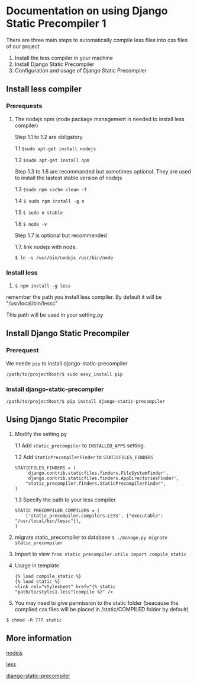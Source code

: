 # Documentation on using Django Static Precompiler 1
There are three main steps to automatically compile less files into css files of our project 
1. Install the less compiler in your machine
2. Install Django Static Precompiler
3. Configuration and usage of Django Static Precompiler

## Install less compiler

### Prerequests

1. The nodejs npm (node package management is needed to install less compiler)
    
    Step 1.1 to 1.2 are obligatory
    
    1.1 `$sudo apt-get install nodejs`
    
    1.2 `$sudo apt-get install npm`
    
    Step 1.3 to 1.6 are recommanded but sometimes optional. They are used to install the lastest stable version of nodejs
    
    1.3 `$sudo npm cache clean -f`
    
    1.4 `$ sudo npm install -g n`
    
    1.5 `$ sudo n stable`
    
    1.6 `$ node -v` 
    
    Step 1.7 is optional but recommended
    
    1.7. link nodejs with node. 
    
    `$ ln -s /usr/bin/nodejs /usr/bin/node`

### Install less
1. `$ npm install -g less`

remember the path you install less compiler. By default it will be "/usr/local/bin/lessc"

This path will be used in your setting.py


## Install Django Static Precompiler

### Prerequest

We neede `pip` to install django-static-precompiler

`/path/to/projectRoot/$ sudo easy_install pip`

### Install django-static-precompiler

`/path/to/projectRoot/$ pip install django-static-precompiler`

## Using Django Static Precompiler
1. Modify the setting.py

    1.1 Add `static_precompiler` to `INSTALLED_APPS` setting.

    1.2 Add `StaticPrecompilerFinder` to `STATICFILES_FINDERS`
    
    ```
    STATICFILES_FINDERS = (
        'django.contrib.staticfiles.finders.FileSystemFinder',
        'django.contrib.staticfiles.finders.AppDirectoriesFinder',
        "static_precompiler.finders.StaticPrecompilerFinder",
    )
    ```
    
    1.3 Specify the path to your less compiler 
    ```
    STATIC_PRECOMPILER_COMPILERS = (
        ('static_precompiler.compilers.LESS', {"executable": "/usr/local/bin/lessc"}),
    )
    ```

2. migrate static_precompiler to database
`$ ./manage.py migrate static_precompiler`

3. Import to view
`from static_precompiler.utils import compile_static`

4. Usage in template 
    ```
    {% load compile_static %}
    {% load static %}
    <link rel="stylesheet" href="{% static "path/to/styles1.less"|compile %}" />
    ```
    
5. You may need to give permission to the static folder (beacause the complied css files will be placed in /static/COMPILED folder by default)

`$ chmod -R 777 static`


## More information

[nodejs](https://nodejs.org/en/download/package-manager/)

[less](http://lesscss.org/)

[django-static-precompiler](http://django-static-precompiler.readthedocs.io/en/stable/)


